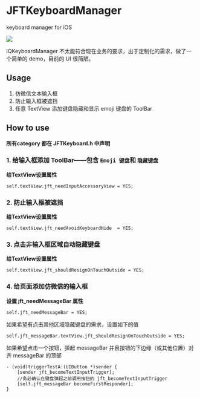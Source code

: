 # JFTKeyboardManager
keyboard manager for iOS

![](http://markdown-1254413962.cossh.myqcloud.com/%E9%94%AE%E7%9B%98%E7%AE%80%E4%BB%8B.gif)

IQKeyboardManager 不太能符合现在业务的要求，出于定制化的需求，做了一个简单的 demo，目前的 UI 很简陋。



## Usage

1. 仿微信文本输入框
2. 防止输入框被遮挡
3. 任意 TextView 添加键盘隐藏和显示 emoji 键盘的 ToolBar

## How to use
**所有category 都在 JFTKeyboard.h 中声明**

### 1. 给输入框添加 ToolBar——包含 `Emoji 键盘`和 `隐藏键盘` 

**给TextView设置属性**

```
self.textView.jft_needInputAccessoryView = YES;
```

### 2. 防止输入框被遮挡

**给TextView设置属性**

```
self.textView.jft_needAvoidKeyboardHide  = YES;
```

### 3. 点击非输入框区域自动隐藏键盘


**给TextView设置属性**

```
self.textView.jft_shouldResignOnTouchOutside = YES;
```


### 4. 给页面添加仿微信的输入框


**设置 jft_needMessageBar 属性**

```
self.jft_needMessageBar = YES;
```

如果希望有点击其他区域隐藏键盘的需求，设置如下的值

```
self.jft_messageBar.textView.jft_shouldResignOnTouchOutside = YES;
```

如果希望点击一个按钮，弹起 messageBar 并且按钮的下边缘（或其他位置）对齐 messageBar 的顶部

```
- (void)triggerTestA:(UIButton *)sender {
    [sender jft_becomeTextInputTrigger];
    //务必确认在键盘弹起之前调用按钮的 jft_becomeTextInputTrigger
    [self.jft_messageBar becomeFirstResponder];
}

```
